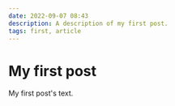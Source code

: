 ```yaml
---
date: 2022-09-07 08:43
description: A description of my first post.
tags: first, article
---
```

# My first post

My first post's text.
